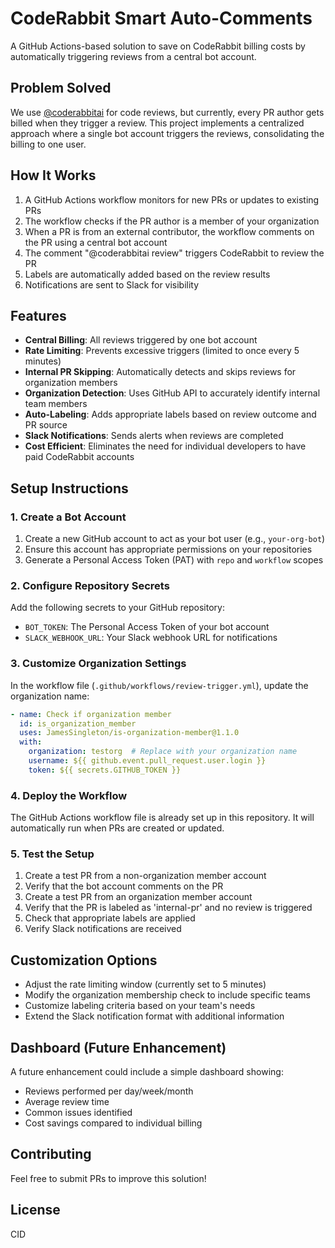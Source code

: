 # CodeRabbit Smart Auto-Comments

A GitHub Actions-based solution to save on CodeRabbit billing costs by automatically triggering reviews from a central bot account.

## Problem Solved

We use [@coderabbitai](https://github.com/coderabbitai) for code reviews, but currently, every PR author gets billed when they trigger a review. This project implements a centralized approach where a single bot account triggers the reviews, consolidating the billing to one user.

## How It Works

1. A GitHub Actions workflow monitors for new PRs or updates to existing PRs
2. The workflow checks if the PR author is a member of your organization
3. When a PR is from an external contributor, the workflow comments on the PR using a central bot account
4. The comment "@coderabbitai review" triggers CodeRabbit to review the PR
5. Labels are automatically added based on the review results
6. Notifications are sent to Slack for visibility

## Features

- **Central Billing**: All reviews triggered by one bot account
- **Rate Limiting**: Prevents excessive triggers (limited to once every 5 minutes)
- **Internal PR Skipping**: Automatically detects and skips reviews for organization members
- **Organization Detection**: Uses GitHub API to accurately identify internal team members
- **Auto-Labeling**: Adds appropriate labels based on review outcome and PR source
- **Slack Notifications**: Sends alerts when reviews are completed
- **Cost Efficient**: Eliminates the need for individual developers to have paid CodeRabbit accounts

## Setup Instructions

### 1. Create a Bot Account

1. Create a new GitHub account to act as your bot user (e.g., `your-org-bot`)
2. Ensure this account has appropriate permissions on your repositories
3. Generate a Personal Access Token (PAT) with `repo` and `workflow` scopes

### 2. Configure Repository Secrets

Add the following secrets to your GitHub repository:

- `BOT_TOKEN`: The Personal Access Token of your bot account
- `SLACK_WEBHOOK_URL`: Your Slack webhook URL for notifications

### 3. Customize Organization Settings

In the workflow file (`.github/workflows/review-trigger.yml`), update the organization name:
```yaml
- name: Check if organization member
  id: is_organization_member
  uses: JamesSingleton/is-organization-member@1.1.0
  with:
    organization: testorg  # Replace with your organization name
    username: ${{ github.event.pull_request.user.login }}
    token: ${{ secrets.GITHUB_TOKEN }}
```

### 4. Deploy the Workflow

The GitHub Actions workflow file is already set up in this repository. It will automatically run when PRs are created or updated.

### 5. Test the Setup

1. Create a test PR from a non-organization member account
2. Verify that the bot account comments on the PR
3. Create a test PR from an organization member account
4. Verify that the PR is labeled as 'internal-pr' and no review is triggered
5. Check that appropriate labels are applied
6. Verify Slack notifications are received

## Customization Options

- Adjust the rate limiting window (currently set to 5 minutes)
- Modify the organization membership check to include specific teams
- Customize labeling criteria based on your team's needs
- Extend the Slack notification format with additional information

## Dashboard (Future Enhancement)

A future enhancement could include a simple dashboard showing:
- Reviews performed per day/week/month
- Average review time
- Common issues identified
- Cost savings compared to individual billing

## Contributing

Feel free to submit PRs to improve this solution!

## License

CID
